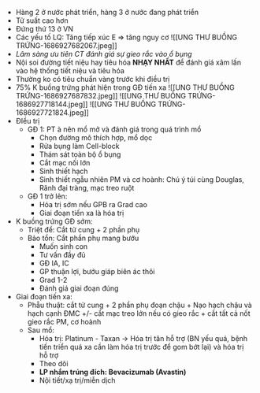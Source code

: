 - Hàng 2 ở nước phát triển, hàng 3 ở nước đang phát triển
- Tử suất cao hơn
- Đứng thứ 13 ở VN
- Các yếu tố LQ: Tăng tiếp xúc E => tăng nguy cơ
![[UNG THƯ BUỒNG TRỨNG-1686927682067.jpeg]]
- _Lâm sàng ưu tiên CT đánh giá sự gieo rắc vào ổ bụng_
- Nội soi đường tiết niệu hay tiêu hóa **NHẠY NHẤT** để đánh giá xâm lấn vào hệ thống tiết niệu và tiêu hóa
- Thường ko có tiêu chuẩn vàng trước khi điều trị
- 75% K buồng trứng phát hiện trong GĐ tiến xa
![[UNG THƯ BUỒNG TRỨNG-1686927687832.jpeg]]
![[UNG THƯ BUỒNG TRỨNG-1686927718144.jpeg]]
![[UNG THƯ BUỒNG TRỨNG-1686927721824.jpeg]]
- ĐIều trị
	- GĐ 1: PT à nên mổ mở và đánh giá trong quá trình mổ
		- Chọn đường mô thích hợp, mổ dọc
		- Rửa bụng làm Cell-block
		- Thám sát toàn bộ ổ bụng
		- Cắt mạc nối lớn
		- Sinh thiết hạch
		- Sinh thiết ngẫu nhiên PM và cơ hoành: Chú ý túi cùng Douglas, Rãnh đại tràng, mạc treo ruột
	- GĐ 1 trở lên:
		- Hóa trị sớm nếu GPB ra Grad cao
		- Giai đoạn tiến xa là hóa trị
- K buồng trứng GĐ sớm:
	- Triệt để: Cắt tử cung + 2 phần phụ
	- Bảo tồn: Cắt phần phụ mang bướu
		- Muốn sinh con
		- Tư vấn đầy đủ
		- GĐ IA, IC
		- GP thuận lợi, bướu giáp biên ác thôi
		- Grad 1-2
		- Đánh giá giai đoạn đúng
- Giai đoạn tiến xa:
	- Phẫu thuật: cắt tử cung + 2 phần phụ đoạn chậu + Nạo hạch chậu và hạch cạnh ĐMC +/- cắt mạc treo lớn nếu có gieo rắc + cắt tất cả nốt gieo rắc PM, cơ hoành
	- Sau mổ:
		- Hóa trị: Platinum - Taxan -> Hóa trị tân hỗ trợ (BN yếu quá, bệnh tiến triển quá xa cần làm hóa trị trước để gom bớt lại) và hóa trị hỗ trợ
		- Theo dõi
		- **LP nhắm trúng đích: Bevacizumab (Avastin)**
		- Nội tiết/xạ trị/miễn dịch